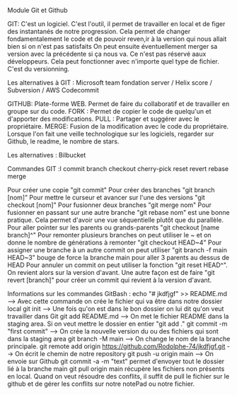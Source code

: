 Module Git et Github

GIT:
C'est un logiciel.
C'est l'outil, il permet de travailler en local et de figer des instantanés de notre progression.
Cela permet de changer fondamentalement le code et de pouvoir reven,ir à la version qui nous allait bien si on n'est pas satisfaits
On peut ensuite éventuellement merger sa version avec la précédente si ça nous va.
Ce n'est pas réservé aaux développeurs. Cela peut fonctionner avec n'importe quel type de fichier. C'est du versionning.

Les alternatives à GIT : Microsoft team fondation server / Helix score / Subversion / AWS Codecommit


GITHUB:
Plate-forme WEB.
Permet de faire du collaboratif et de travailler en groupe sur du code.
FORK : Permet de copier le code de quelqu'un et d'apporter des modifications.
PULL : Partager et suggérer avec le propriétaire.
MERGE: Fusion de la modification avec le code du propriétaire.
Lorsque l'on fait une veille technologique sur les logiciels, regarder sur Github, le readme, le nombre de stars.


Les alternatives : Bilbucket



Commandes GIT :l
commit
branch
checkout
cherry-pick
reset
revert
rebase
merge

Pour créer une copie "git commit"
Pour créer des branches "git branch [nom]"
Pour mettre le curseur et avancer sur l'une des versions "git checkout [nom]"
Pour fusionner deux branches "git merge nom"
Pour fusionner en passant sur une autre branche "git rebase nom" est une bonne pratique. Cela permet d'avoir une vue séquentielle plutôt que du parallèle.
Pour aller pointer sur les parents ou grands-parents "git checkout [name branch]^"
Pour remonter plusieurs branches on peut utiliser le ~ et on donne le nombre de générations à remonter "git checkout HEAD~4"
Pour assigner une branche à un autre commit on peut utiliser "git branch -f main HEAD~3" bouge de force la branche main pour aller 3 parents au dessus de HEAD
Pour annuler un commit on peut utiliser la fonction "git reset HEAD^". On revient alors sur la version d'avant.
Une autre façon est de faire "git revert [branch]" pour créer un commit qui revient à la version d'avant.


Informations sur les commandes GitBash :
echo "# jkdfjgf" >> README.md    --> Avec cette commande on crée le fichier qui va être dans notre dossier local
git init       --> Une fois qu'on est dans le bon dossier on lui dit qu'on veut travailler dans Git
git add README.md      --> On met le fichier README dans la staging area. Si on veut mettre le dossier en entier "git add ."
git commit -m "first commit"       --> On crée la nouvelle version du ou des fichiers qui sont dans la staging area
git branch -M main        --> On change le nom de la branche principale.
git remote add origin https://github.com/Rodolphe-74/jkdfjgf.git         --> On écrit le chemin de notre repository
git push -u origin main       --> On envoie sur Github
git commit -a -m "text" permet d'envoyer tout le dossier lié à la branche main
git pull origin main récupère les fichiers non présents en local. 
Quand on veut résoudre des conflits, il suffit de pull le fichier sur le github et de gérer les conflits sur notre notePad ou notre fichier.

